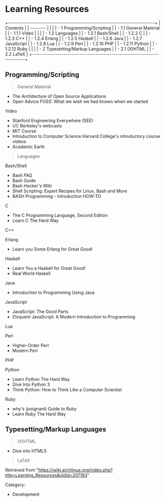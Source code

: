 Learning Resources
==================

+--------------------------------------------------------------------------+
| Contents                                                                 |
| --------                                                                 |
|                                                                          |
| -   1 Programming/Scripting                                              |
|     -   1.1 General Material                                             |
|         -   1.1.1 Video                                                  |
|                                                                          |
|     -   1.2 Languages                                                    |
|         -   1.2.1 Bash/Shell                                             |
|         -   1.2.2 C                                                      |
|         -   1.2.3 C++                                                    |
|         -   1.2.4 Erlang                                                 |
|         -   1.2.5 Haskell                                                |
|         -   1.2.6 Java                                                   |
|         -   1.2.7 JavaScript                                             |
|         -   1.2.8 Lua                                                    |
|         -   1.2.9 Perl                                                   |
|         -   1.2.10 PHP                                                   |
|         -   1.2.11 Python                                                |
|         -   1.2.12 Ruby                                                  |
|                                                                          |
| -   2 Typesetting/Markup Languages                                       |
|     -   2.1 (X)HTML                                                      |
|     -   2.2 LaTeX                                                        |
+--------------------------------------------------------------------------+

Programming/Scripting
---------------------

> General Material

-   The Architecture of Open Source Applications
-   Open Advice FOSS: What we wish we had known when we started

Video

-   Stanford Engineering Everywhere (SEE)
-   UC Berkeley's webcasts
-   MIT Course
-   Introduction to Computer Science Harvard College's introductory
    course videos
-   Academic Earth

> Languages

Bash/Shell

-   Bash FAQ
-   Bash Guide
-   Bash Hacker's Wiki
-   Shell Scripting: Expert Recipes for Linux, Bash and More
-   BASH Programming - Introduction HOW-TO

C

-   The C Programming Language, Second Edition
-   Learn C The Hard Way

C++

Erlang

-   Learn you Some Erlang for Great Good!

Haskell

-   Learn You a Haskell for Great Good!
-   Real World Haskell

Java

-   Introduction to Programming Using Java

JavaScript

-   JavaScript: The Good Parts
-   Eloquent JavaScript: A Modern Introduction to Programming

Lua

Perl

-   Higher-Order Perl
-   Modern Perl

PHP

Python

-   Learn Python The Hard Way
-   Dive Into Python 3
-   Think Python: How to Think Like a Computer Scientist

Ruby

-   why's (poignant) Guide to Ruby
-   Learn Ruby The Hard Way

Typesetting/Markup Languages
----------------------------

> (X)HTML

-   Dive into HTML5

> LaTeX

Retrieved from
"https://wiki.archlinux.org/index.php?title=Learning_Resources&oldid=207193"

Category:

-   Development
